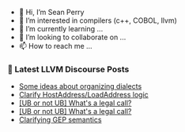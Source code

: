 - 👋 Hi, I’m Sean Perry
- 👀 I’m interested in compilers (c++, COBOL, llvm)
- 🌱 I’m currently learning ...
- 💞️ I’m looking to collaborate on ...
- 📫 How to reach me ...

<!---
s66perry/s66perry is a ✨ special ✨ repository because its `README.md` (this file) appears on your GitHub profile.
You can click the Preview link to take a look at your changes.
--->
### 📕 Latest LLVM Discourse Posts

<!-- DISCOURSE-LLVM:START -->
- [Some ideas about organizing dialects](https://discourse.llvm.org/t/some-ideas-about-organizing-dialects/71968#post_15)
- [Clarify HostAddress/LoadAddress logic](https://discourse.llvm.org/t/clarify-hostaddress-loadaddress-logic/72175#post_5)
- [[UB or not UB] What&#39;s a legal call?](https://discourse.llvm.org/t/ub-or-not-ub-whats-a-legal-call/72186#post_4)
- [[UB or not UB] What&#39;s a legal call?](https://discourse.llvm.org/t/ub-or-not-ub-whats-a-legal-call/72186#post_3)
- [Clarifying GEP semantics](https://discourse.llvm.org/t/clarifying-gep-semantics/70415?page=2#post_21)
<!-- DISCOURSE-LLVM:END -->

